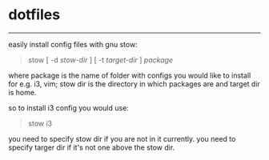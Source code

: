 # dotfiles
---  

easily install config files with gnu stow:  

> stow \[ -d _stow-dir_ ] [ -t _target-dir_ ] _package_  

where package is the name of folder with configs you would like to install for e.g. i3, vim; stow dir is the directory in which packages are and target dir is home.  

so to install i3 config you would use:  

> stow i3  

you need to specify stow dir if you are not in it currently. you need to specify targer dir if it's not one above the stow dir.  
